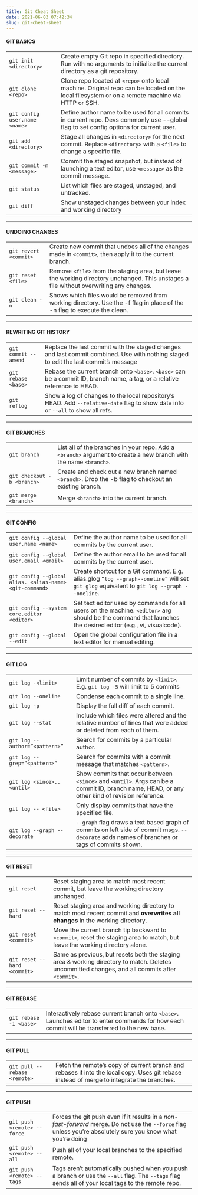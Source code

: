 ```yaml
---
title: Git Cheat Sheet
date: 2021-06-03 07:42:34
slug: git-cheat-sheet
---
```


#### GIT BASICS
|||
|-|-|
|`git init <directory>`|Create empty Git repo in specified directory. Run with no arguments to initialize the current directory as a git repository.|
|`git clone <repo>`|Clone repo located at `<repo>` onto local machine. Original repo can be located on the local filesystem or on a remote machine via HTTP or SSH.|
|`git config user.name <name>`|Define author name to be used for all commits in current repo. Devs commonly use --global flag to set config options for current user.|
|`git add <directory>`|Stage all changes in `<directory>` for the next commit. Replace `<directory>` with a `<file>` to change a specific file.|
|`git commit -m <message>`|Commit the staged snapshot, but instead of launching a text editor, use `<message>` as the commit message.|
|`git status`|List which files are staged, unstaged, and untracked.|
|`git diff`|Show unstaged changes between your index and working directory|

---
#### UNDOING CHANGES
|||
|-|-|
|`git revert <commit>`|Create new commit that undoes all of the changes made in `<commit>`, then apply it to the current branch.|
|`git reset <file>`|Remove `<file>` from the staging area, but leave the working directory unchanged. This unstages a file without overwriting any changes.|
|`git clean -n`|Shows which files would be removed from working directory. Use the -f flag in place of the -n flag to execute the clean.|

---
#### REWRITING GIT HISTORY
|||
|-|-|
|`git commit --amend`|Replace the last commit with the staged changes and last commit combined. Use with nothing staged to edit the last commit’s message|
|`git rebase <base>`|Rebase the current branch onto `<base>`. `<base>` can be a commit ID, branch name, a tag, or a relative reference to HEAD.|
|`git reflog`|Show a log of changes to the local repository’s HEAD. Add `--relative-date` flag to show date info or `--all` to show all refs.|
---
#### GIT BRANCHES
|||
|-|-|
|`git branch`|List all of the branches in your repo. Add a `<branch>` argument to create a new branch with the name `<branch>`.|
|`git checkout -b <branch>`|Create and check out a new branch named `<branch>`. Drop the -b flag to checkout an existing branch.|
|`git merge <branch>`|Merge `<branch>` into the current branch.|
---
#### GIT CONFIG
|||
|-|-|
|`git config --global user.name <name>`|Define the author name to be used for all commits by the current user.|
|`git config --global user.email <email>`|Define the author email to be used for all commits by the current user.|
|`git config --global alias. <alias-name> <git-command>`|Create shortcut for a Git command. E.g. alias.glog `“log --graph--oneline”` will set `git glog` equivalent to `git log --graph --oneline`.|
|`git config --system core.editor <editor>`|Set text editor used by commands for all users on the machine. `<editor>` arg should be the command that launches the desired editor (e.g., vi, visualcode).|
|`git config --global --edit`|Open the global configuration file in a text editor for manual editing.|
---
#### GIT LOG
|||
|-|-|
|`git log -<limit>`|Limit number of commits by `<limit>`. E.g. `git log -5` will limit to 5 commits|
|`git log --oneline`|Condense each commit to a single line.|
|`git log -p`|Display the full diff of each commit.|
|`git log --stat`|Include which files were altered and the relative number of lines that were added or deleted from each of them.|
|`git log --author=”<pattern>”`|Search for commits by a particular author.|
|`git log --grep=”<pattern>”`|Search for commits with a commit message that matches `<pattern>`.|
|`git log <since>..<until>`|Show commits that occur between `<since>` and `<until>`. Args can be a commit ID, branch name, HEAD, or any other kind of revision reference.|
|`git log -- <file>`|Only display commits that have the specified file.|
|`git log --graph --decorate`|`--graph` flag draws a text based graph of commits on left side of commit msgs. `--decorate` adds names of branches or tags of commits shown.|
---
#### GIT RESET
|||
|-|-|
|`git reset`|Reset staging area to match most recent commit, but leave the working directory unchanged.|
|`git reset --hard`|Reset staging area and working directory to match most recent commit and **overwrites all changes** in the working directory.|
|`git reset <commit>`|Move the current branch tip backward to `<commit>`, reset the staging area to match, but leave the working directory alone.|
|`git reset --hard <commit>`|Same as previous, but resets both the staging area & working directory to match. Deletes uncommitted changes, and all commits after `<commit>`.|
---

#### GIT REBASE
|||
|-|-|
|`git rebase -i <base>`|Interactively rebase current branch onto `<base>`. Launches editor to enter commands for how each commit will be transferred to the new base.|
---
#### GIT PULL
|||
|-|-|
|`git pull --rebase <remote>`|Fetch the remote’s copy of current branch and rebases it into the local copy. Uses git rebase instead of merge to integrate the branches.|
---
#### GIT PUSH
|||
|-|-|
|`git push <remote> --force`|Forces the git push even if it results in a _non-fast-forward_ merge. Do not use the `--force` flag unless you’re absolutely sure you know what you’re doing|
|`git push <remote> --all`|Push all of your local branches to the specified remote.|
|`git push <remote> --tags`|Tags aren’t automatically pushed when you push a branch or use the `--all` flag. The `--tags` flag sends all of your local tags to the remote repo.|